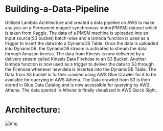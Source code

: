 # Building-a-Data-Pipeline
Utilized Lambda Architecture and created a data pipeline on AWS to make analysis on a Permanent magnet synchronous motor(PMSM) dataset which is taken from Kaggle. The data of a PMSM machine is uploaded into an input source(S3 bucket) batch-wise and a lambda function is used as a trigger to insert the data into a DynamoDB Table. Once the data is uploaded into DynamoDB, the DynamoDB stream is activated to stream the data through Amazon kinesis. The data from Kinesis is now delivered by a delivery stream called Kinesis Data Firehose to an S3 Bucket. Another lambda function is now used as a trigger to deliver the data to S3 through the Firehose whenever new data is inserted into the DynamoDB Table. The Data from S3 bucket is further crawled using AWS Glue Crawler for it to be available for querying in AWS Athena. The Data crawled from S3 is then stored in Glue Data Catalog and is now accessible for querying by AWS Athena. The data queried in Athena is finally visualized in AWS Quick Sight.

# Architecture:

![img](https://user-images.githubusercontent.com/22254732/119434254-65fff680-bcdd-11eb-93d4-f6ac640378ac.png)
